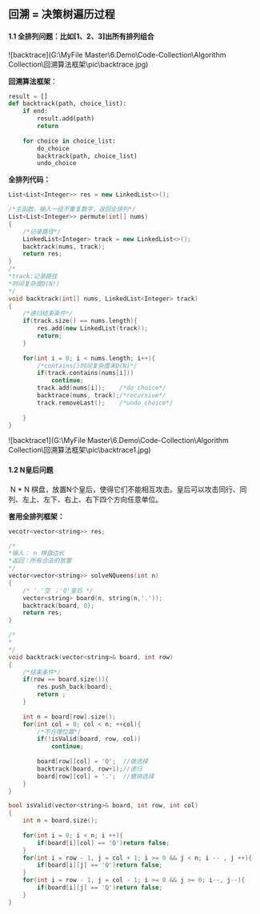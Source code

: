 ## 回溯 = 决策树遍历过程

#### 1.1 全排列问题：比如[1、2、3]出所有排列组合

![backtrace](G:\MyFile Master\6.Demo\Code-Collection\Algorithm Collection\回溯算法框架\pic\backtrace.jpg)

**回溯算法框架**：

```python
result = []
def backtrack(path, choice_list):
    if end:
        result.add(path)
        return
    
    for choice in choice_list:
    	do_choice
        backtrack(path, choice_list)
        undo_choice
```

**全排列代码：**

```C++
List<List<Integer>> res = new LinkedList<>();

/*主函数，输入一组不重复数字，返回全排列*/
List<List<Integer>> permute(int[] nums)
{
    /*记录路径*/
    LinkedList<Integer> track = new LinkedList<>();
    backtrack(nums, track);
    return res;
}
/*
*track:记录路径
*时间复杂度O(N!)
*/
void backtrack(int[] nums, LinkedList<Integer> track)
{
    /*递归结束条件*/
    if(track.size() == nums.length){
        res.add(new LinkedList(track));
        return;
    }
    
    for(int i = 0; i < nums.length; i++){
        /*contains()时间复杂度未O(N)*/
        if(track.contains(nums[i]))
            continue;
        track.add(nums[i]);    /*do_choice*/
        backtrace(nums, track);/*recursive*/
        track.removeLast();    /*undo_choice*/
        
    }
}

```

![backtrace1](G:\MyFile Master\6.Demo\Code-Collection\Algorithm Collection\回溯算法框架\pic\backtrace1.jpg)

#### 1.2 N皇后问题

​	N * N 棋盘，放置N个皇后，使得它们不能相互攻击。皇后可以攻击同行、同列、左上、左下、右上、右下四个方向任意单位。

**套用全排列框架：**

``` c++
vecotr<vector<string>> res;

/*
*输入： n 棋盘边长
*返回：所有合法的放置
*/
vector<vector<string>> solveNQueens(int n)
{
	/* '.'空 ；'Q'皇后 */
    vector<string> board(n, string(n,'.'));
    backtrack(board, 0);
    return res;
}

/*
*
*/
void backtrack(vector<string>& board, int row)
{
    /*结束条件*/
    if(row == board.size()){
        res.push_back(board);
        return ;
    }
    
    int n = board[row].size();
    for(int col = 0; col < n; ++col){
        /*不合理位置*/
        if(!isValid(board, row, col))
            continue;
        
        board[row][col] = 'Q';  //做选择
        backtrack(board, row+1);//递归
        board[row][col] = '.';  //撤销选择
    }
}

bool isValid(vector<string>& board, int row, int col)
{
    int n = board.size();
    
    for(int i = 0; i < n; i ++){
        if(board[i][col] == 'Q')return false;
    }
    for(int i = row - 1, j = col + 1; i >= 0 && j < n; i -- , j ++){
        if(board[i][j] == 'Q')return false;
    }
    for(int i = row - 1, j = col - 1; i >= 0 && j >= 0; i--, j--){
        if(board[i][j] == 'Q')return false;
    }
}
```

